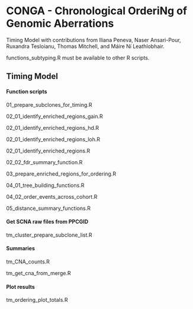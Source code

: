 # CONGA - Chronological OrderiNg of Genomic Aberrations

Timing Model with contributions from Iliana Peneva, Naser Ansari-Pour, Ruxandra Tesloianu, Thomas Mitchell, and Máire Ní Leathlobhair.

functions_subtyping.R must be available to other R scripts.

## Timing Model

#### Function scripts 
01_prepare_subclones_for_timing.R

02_01_identify_enriched_regions_gain.R

02_01_identify_enriched_regions_hd.R

02_01_identify_enriched_regions_loh.R

02_01_identify_enriched_regions.R

02_02_fdr_summary_function.R

03_prepare_enriched_regions_for_ordering.R

04_01_tree_building_functions.R

04_02_order_events_across_cohort.R

05_distance_summary_functions.R

#### Get SCNA raw files from PPCGID
tm_cluster_prepare_subclone_list.R

#### Summaries
tm_CNA_counts.R

tm_get_cna_from_merge.R

#### Plot results
tm_ordering_plot_totals.R
